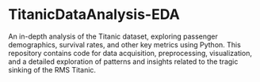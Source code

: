 # TitanicDataAnalysis-EDA
An in-depth analysis of the Titanic dataset, exploring passenger demographics, survival rates, and other key metrics using Python. This repository contains code for data acquisition, preprocessing, visualization, and a detailed exploration of patterns and insights related to the tragic sinking of the RMS Titanic.
